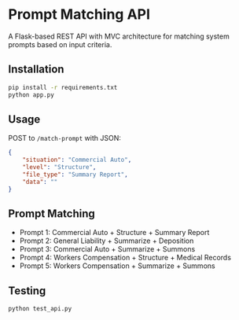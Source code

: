 # Prompt Matching API

A Flask-based REST API with MVC architecture for matching system prompts based on input criteria.

## Installation

```bash
pip install -r requirements.txt
python app.py
```

## Usage

POST to `/match-prompt` with JSON:
```json
{
    "situation": "Commercial Auto",
    "level": "Structure", 
    "file_type": "Summary Report",
    "data": ""
}
```

## Prompt Matching

- Prompt 1: Commercial Auto + Structure + Summary Report
- Prompt 2: General Liability + Summarize + Deposition  
- Prompt 3: Commercial Auto + Summarize + Summons
- Prompt 4: Workers Compensation + Structure + Medical Records
- Prompt 5: Workers Compensation + Summarize + Summons

## Testing

```bash
python test_api.py
``` 